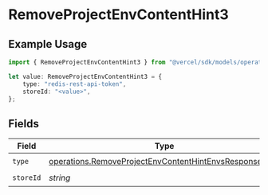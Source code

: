 # RemoveProjectEnvContentHint3

## Example Usage

```typescript
import { RemoveProjectEnvContentHint3 } from "@vercel/sdk/models/operations";

let value: RemoveProjectEnvContentHint3 = {
    type: "redis-rest-api-token",
    storeId: "<value>",
};
```

## Fields

| Field                                                                                                                            | Type                                                                                                                             | Required                                                                                                                         | Description                                                                                                                      |
| -------------------------------------------------------------------------------------------------------------------------------- | -------------------------------------------------------------------------------------------------------------------------------- | -------------------------------------------------------------------------------------------------------------------------------- | -------------------------------------------------------------------------------------------------------------------------------- |
| `type`                                                                                                                           | [operations.RemoveProjectEnvContentHintEnvsResponseType](../../models/operations/removeprojectenvcontenthintenvsresponsetype.md) | :heavy_check_mark:                                                                                                               | N/A                                                                                                                              |
| `storeId`                                                                                                                        | *string*                                                                                                                         | :heavy_check_mark:                                                                                                               | N/A                                                                                                                              |